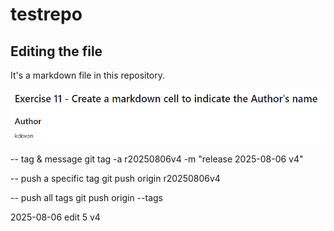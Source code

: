 # testrepo

## Editing the file

It's a markdown file in this repository.

![Markdown Test Image](11-authordetails.PNG "Test Image")


-- tag & message
git tag -a r20250806v4 -m "release 2025-08-06 v4"

-- push a specific tag
git push origin r20250806v4

-- push all tags
git push origin --tags

2025-08-06 edit 5 v4